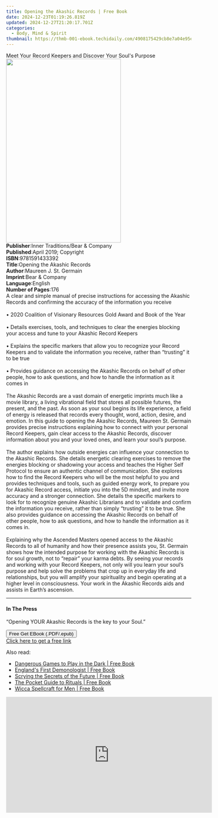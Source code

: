 ```yaml
---
title: Opening the Akashic Records | Free Book
date: 2024-12-23T01:19:26.819Z
updated: 2024-12-27T21:20:17.701Z
categories:
  - Body, Mind & Spirit
thumbnail: https://thmb-001-ebook.techidaily.com/4908175429cb8e7a04e95e68d8b03c18c873800c330d46738d22f797232947cf.jpg
---
```

<main id="book-container">
  <div class="flex flex-col">
    <div class="book-brief flex-1 py-6 px-4 sm:p-6 md:py-10 md:px-8">
      <!-- brief-->
      <div class="book-brief-main">
        Meet Your Record Keepers and Discover Your Soul's Purpose
      </div>
    </div>
    <div
      class="book-meta-info flex-1 grid gap-4 col-start-1 col-end-3 row-start-1 sm:mb-6 sm:grid-cols-4 lg:gap-6 lg:col-start-2 lg:row-end-6 lg:row-span-6 lg:mb-0"
    >
      <div
        class="book-meta-info-left place-content-center mt-4 p-4 text-sm leading-6 col-start-2 col-span-2 dark:text-slate-400"
      >
        <img
          class="w-full h-500 object-cover rounded-lg sm:h-255 sm:col-span-2 lg:col-span-full"
          src="https://img-001-ebook.techidaily.com/bc9ea4d6920bcc517773c481622d67dfcffd6180c2daefd988f008ad4f25fcf5.jpg"
          alt=""
          width="312"
          height="500"
        />
      </div>
      <div
        class="book-meta-info-right mt-2 col-start-1 row-start-2 col-span-3 self-center"
      >
        <!-- meta data  -->
        <div class="flex flex-col px-4 md:px-8">
          <div class="flex-1">
            <strong>Publisher</strong>:<span class="px-2"
              >Inner Traditions/Bear &amp; Company</span
            >
          </div>
          <div class="flex-1">
            <strong>Published</strong>:<span class="px-2"
              >April 2019; Copyright</span
            >
          </div>
          <div class="flex-1">
            <strong>ISBN</strong>:<span class="px-2">9781591433392</span>
          </div>
          <div class="flex-1">
            <strong>Title</strong>:<span class="px-2"
              >Opening the Akashic Records</span
            >
          </div>
          <div class="flex-1">
            <strong>Author</strong>:<span class="px-2"
              >Maureen J. St. Germain</span
            >
          </div>
          <div class="flex-1">
            <strong>Imprint</strong>:<span class="px-2"
              >Bear &amp; Company</span
            >
          </div>
          <div class="flex-1">
            <strong>Language</strong>:<span class="px-2">English</span>
          </div>
          <div class="flex-1">
            <strong>Number of Pages</strong>:<span class="px-2">176</span>
          </div>
        </div>
      </div>
    </div>
    <div class="book-description flex-1 py-6 px-4 sm:p-6 md:py-10 md:px-8">
      <div class="book-description-main">
        <div accordion-content="" id="description">
          A clear and simple manual of precise instructions for accessing the
          Akashic Records and confirming the accuracy of the information you
          receive <br /><br />• 2020 Coalition of Visionary Resources Gold Award
          and Book of the Year <br /><br />• Details exercises, tools, and
          techniques to clear the energies blocking your access and tune to your
          Akashic Record Keepers <br /><br />• Explains the specific markers
          that allow you to recognize your Record Keepers and to validate the
          information you receive, rather than “trusting” it to be true
          <br /><br />• Provides guidance on accessing the Akashic Records on
          behalf of other people, how to ask questions, and how to handle the
          information as it comes in <br /><br />The Akashic Records are a vast
          domain of energetic imprints much like a movie library, a living
          vibrational field that stores all possible futures, the present, and
          the past. As soon as your soul begins its life experience, a field of
          energy is released that records every thought, word, action, desire,
          and emotion. In this guide to opening the Akashic Records, Maureen St.
          Germain provides precise instructions explaining how to connect with
          your personal Record Keepers, gain clear access to the Akashic
          Records, discover information about you and your loved ones, and learn
          your soul’s purpose. <br /><br />The author explains how outside
          energies can influence your connection to the Akashic Records. She
          details energetic clearing exercises to remove the energies blocking
          or shadowing your access and teaches the Higher Self Protocol to
          ensure an authentic channel of communication. She explores how to find
          the Record Keepers who will be the most helpful to you and provides
          techniques and tools, such as guided energy work, to prepare you for
          Akashic Record access, initiate you into the 5D mindset, and invite
          more accuracy and a stronger connection. She details the specific
          markers to look for to recognize genuine Akashic Librarians and to
          validate and confirm the information you receive, rather than simply
          “trusting” it to be true. She also provides guidance on accessing the
          Akashic Records on behalf of other people, how to ask questions, and
          how to handle the information as it comes in. <br /><br />Explaining
          why the Ascended Masters opened access to the Akashic Records to all
          of humanity and how their presence assists you, St. Germain shows how
          the intended purpose for working with the Akashic Records is for soul
          growth, not to “repair” your karma debts. By seeing your records and
          working with your Record Keepers, not only will you learn your soul’s
          purpose and help solve the problems that crop up in everyday life and
          relationships, but you will amplify your spirituality and begin
          operating at a higher level in consciousness. Your work in the Akashic
          Records aids and assists in Earth’s ascension.
        </div>
        <div class="accordion-fader"></div>
      </div>
    </div>
    <div class="book-excerpts flex-1 py-6 px-4 sm:p-6 md:py-10 md:px-8">
      <!-- excerpts-->
      <div class="book-excerpts-main">
        <hr />
        <h4 class="placeholder placeholder-heading">
          <span>In The Press</span>
        </h4>
        <p>“Opening YOUR Akashic Records is the key to your Soul.”</p>
      </div>
    </div>
    <div
      class="book-about-author flex-1 py-6 px-4 sm:p-6 md:py-10 md:px-8"
    ></div>
    <div class="book-free-get flex-1 py-6 px-4 sm:p-6 md:py-10 md:px-8">
      <button
        id="btn-free-get"
        class="bg-blue-500 hover:bg-blue-700 text-white font-bold py-2 px-4 rounded"
      >
        Free Get EBook (.PDF/.epub)
      </button>
      <div id="countdown-display" class="px-2 text-lg mt-2"></div>
      <a
        id="free-link"
        class="hidden bg-blue-500 hover:bg-blue-700 text-white font-bold py-2 px-4 rounded"
        href="https://www.ebooks.com/en-us/book/96393659/opening-the-akashic-records/maureen-j-st-germain/"
        target="_blank"
        >Click here to get a free link</a
      >
    </div>
    <script>
      let countdownTime = 0;
      let countdownInterval = null;
      document
        .getElementById('btn-free-get')
        .addEventListener('click', startCountdown);
      function startCountdown() {
        countdownTime = new Date().getTime() + 60000 * 3;
        countdownInterval = setInterval(updateCountdown, 1000);
        document.getElementById('btn-free-get').disabled = true;
        document
          .getElementById('btn-free-get')
          .classList.add('bg-gray-500', 'cursor-not-allowed');
      }
      function updateCountdown() {
        let currentTime = new Date().getTime();
        let timeLeft = countdownTime - currentTime;
        let secondsLeft = Math.floor(timeLeft / 1000);
        document.getElementById('countdown-display').innerHTML =
          `Remaining time: ${secondsLeft} seconds.`;
        if (secondsLeft <= 0) {
          clearInterval(countdownInterval);
          document.getElementById('btn-free-get').classList.add('hidden');
          document.getElementById('free-link').classList.remove('hidden');
          document.getElementById('countdown-display').innerHTML = '';
        }
      }
    </script>
  </div>
</main>

<ins class="adsbygoogle"
      style="display:block"
      data-ad-client="ca-pub-7571918770474297"
      data-ad-slot="8358498916"
      data-ad-format="auto"
      data-full-width-responsive="true"></ins>
    

<span class="atpl-alsoreadstyle">Also read:</span>
<div><ul>
<li><a href="https://novels-ebooks.techidaily.com/209696572-9781452179902-dangerous-games-to-play-in-the-dark/"><u>Dangerous Games to Play in the Dark | Free Book</u></a></li>
<li><a href="https://novels-ebooks.techidaily.com/209695080-9780857719812-englands-first-demonologist/"><u>England's First Demonologist | Free Book</u></a></li>
<li><a href="https://novels-ebooks.techidaily.com/209695017-9781632657954-scrying-the-secrets-of-the-future/"><u>Scrying the Secrets of the Future | Free Book</u></a></li>
<li><a href="https://novels-ebooks.techidaily.com/209695013-9781632657879-the-pocket-guide-to-rituals/"><u>The Pocket Guide to Rituals | Free Book</u></a></li>
<li><a href="https://novels-ebooks.techidaily.com/209695014-9781632658098-wicca-spellcraft-for-men/"><u>Wicca Spellcraft for Men | Free Book</u></a></li>
</ul></div>

<!-- affiliate ads begin -->
<iframe width="560" height="315" src="https://www.youtube.com/embed/QPAKth3O_5c?si=M69YSY0Mk_gsdU0Q" title="YouTube video player" frameborder="0" allow="accelerometer; autoplay; clipboard-write; encrypted-media; gyroscope; picture-in-picture; web-share" referrerpolicy="strict-origin-when-cross-origin" allowfullscreen></iframe>
<!-- affiliate ads end -->


